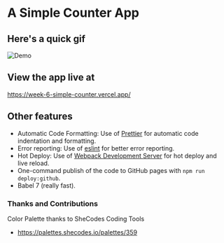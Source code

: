 # A Simple Counter App


## Here's a quick gif
![Demo](https://user-images.githubusercontent.com/112668448/256402941-86b255dd-05ff-4e40-9f28-77ce63451ed5.gif)

## View the app live at
https://week-6-simple-counter.vercel.app/ 


## Other features

- Automatic Code Formatting: Use of [Prettier](https://prettier.io/) for automatic code indentation and formatting.
- Error reporting: Use of [eslint](https://eslint.org/) for better error reporting.
- Hot Deploy: Use of [Webpack Development Server](https://webpack.js.org/configuration/dev-server/) for hot deploy and live reload.
- One-command publish of the code to GitHub pages with `npm run deploy:github`.
- Babel 7 (really fast).

### Thanks and Contributions

Color Palette thanks to SheCodes Coding Tools
- https://palettes.shecodes.io/palettes/359
